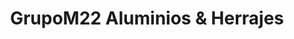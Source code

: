 ---
title: "GrupoM22 Aluminios & Herrajes"
url: /cipolletti/grupom22-aluminios-y-herrajes/
shop: hardware
---